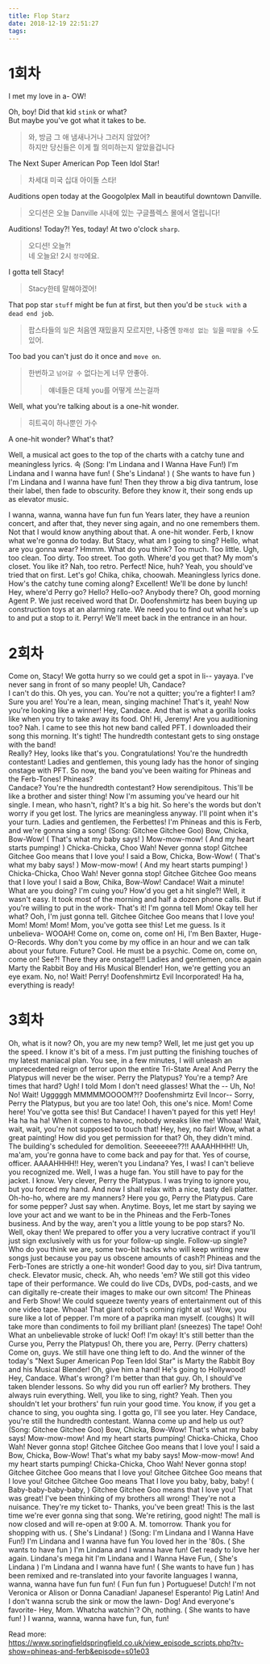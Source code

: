 ```yaml
---
title: Flop Starz
date: 2018-12-19 22:51:27
tags:
---
```


# 1회차
I met my love in a- OW!  
> 

Oh, boy! Did that kid `stink` or what?  
But maybe you've got what it takes to be.  
> 와, 방금 그 애 냄새나거나 그러지 않았어?  
> 하지만 당신들은 이게 뭘 의미하는지 알았을겁니다  

The Next Super American Pop Teen Idol Star!  
> 차세대 미국 십대 아이돌 스타!  

Auditions open today at the Googolplex Mall in beautiful downtown Danville.  
> 오디션은 오늘 Danville 시내에 있는 구글플렉스 몰에서 열립니다!  

Auditions! Today?! Yes, today! At two o'clock `sharp`.  
> 오디션! 오늘?!  
> 네 오늘요! 2시 `정각`에요.  

I gotta tell Stacy!  
> Stacy한테 말해야겠어!  

That pop star `stuff` might be fun at first, but then you'd be `stuck with` a `dead end job`.  
> 팝스타들의 `일`은 처음엔 재밌을지 모르지만, 나중엔 `장래성 없는 일`을 `떠맡을 수`도 있어.  

Too bad you can't just do it once and `move on`.  
> 한번하고 `넘어갈 수` 없다는게 너무 안좋아.  
>> 얘네들은 대체 you를 어떻게 쓰는걸까  

Well, what you're talking about is a one-hit wonder.  
> 히트곡이 하나뿐인 가수  

A one-hit wonder? What's that?   

Well, a musical act goes to the top of the charts with a catchy tune and meaningless lyrics.
속
(Song: I'm Lindana and I Wanna Have Fun!) I'm Lindana and I wanna have fun! ( She's Lindana! ) ( She wants to have fun ) I'm Lindana and I wanna have fun! 
Then they throw a big diva tantrum, lose their label, then fade to obscurity.
Before they know it, their song ends up as elevator music.

I wanna, wanna, wanna have fun fun fun 
Years later, they have a reunion concert, and after that, they never sing again, and no one remembers them.
Not that I would know anything about that.
A one-hit wonder.
Ferb, I know what we're gonna do today.
But Stacy, what am I going to sing? Hello, what are you gonna wear? 
Hmmm.
What do you think? Too much.
Too little.
Ugh, too clean.
Too dirty.
Too street.
Too goth.
Where'd you get that? My mom's closet.
You like it? Nah, too retro.
Perfect! Nice, huh? Yeah, you should've tried that on first.
Let's go! Chika, chika, choowah.
Meaningless lyrics done.
How's the catchy tune coming along? Excellent! We'll be done by lunch! 
Hey, where'd Perry go? 
Hello? Hello-oo? Anybody there? Oh, good morning Agent P.
We just received word that Dr.
Doofenshmirtz has been buying up construction toys at an alarming rate.
We need you to find out what he's up to and put a stop to it.
Perry! We'll meet back in the entrance in an hour.

# 2회차
Come on, Stacy! We gotta hurry so we could get a spot in li-- yayaya.
I've never sang in front of so many people! Uh, Candace?   
I can't do this.
Oh yes, you can.
You're not a quitter; you're a fighter! 
I am? Sure you are! You're a lean, mean, singing machine! That's it, yeah! Now you're looking like a winner! Hey, Candace.
And that is what a gorilla looks like when you try to take away its food.
Oh! Hi, Jeremy! Are you auditioning too? Nah.
I came to see this hot new band called PFT.
I downloaded their song this morning.
It's tight! 
The hundredth contestant gets to sing onstage with the band!  
Really? Hey, looks like that's you.
Congratulations! You're the hundredth contestant! 
Ladies and gentlemen, this young lady has the honor of singing onstage with PFT.
So now, the band you've been waiting for Phineas and the Ferb-Tones! Phineas?  
Candace? You're the hundredth contestant? How serendipitous.
This'll be like a brother and sister thing! Now I'm assuming you've heard our hit single.
I mean, who hasn't, right? It's a big hit.
So here's the words but don't worry if you get lost.
The lyrics are meaningless anyway.
I'll point when it's your turn.
Ladies and gentlemen, the Ferbettes! I'm Phineas and this is Ferb, and we're gonna sing a song! (Song: Gitchee Gitchee Goo) Bow, Chicka, Bow-Wow! ( That's what my baby says! ) Mow-mow-mow! ( And my heart starts pumping! ) Chicka-Chicka, Choo Wah! Never gonna stop! Gitchee Gitchee Goo means that I love you! I said a Bow, Chicka, Bow-Wow! ( That's what my baby says! ) Mow-mow-mow! ( And my heart starts pumping! ) Chicka-Chicka, Choo Wah! Never gonna stop! Gitchee Gitchee Goo means that I love you! I said a Bow, Chika, Bow-Wow! Candace! 
Wait a minute! What are you doing? I'm cuing you? How'd you get a hit single?! 
Well, it wasn't easy. It took most of the morning and half a dozen phone calls.
But if you're willing to put in the work- That's it! I'm gonna tell Mom! Okay tell her what? Ooh, I'm just gonna tell.
Gitchee Gitchee Goo means that I love you! Mom! Mom! Mom! Mom, you've gotta see this! Let me guess.
Is it unbelieva- WOOAH! Come on, come on, come on! 
Hi, I'm Ben Baxter, Huge-O-Records.
Why don't you come by my office in an hour and we can talk about your future.
Future? Cool.
He must be a psychic.
Come on, come on, come on! See?! There they are onstage!!! 
Ladies and gentlemen, once again Marty the Rabbit Boy and His Musical Blender! 
Hon, we're getting you an eye exam.
No, no! Wait! Perry! 
Doofenshmirtz Evil Incorporated! Ha ha, everything is ready!  

# 3회차
Oh, what is it now? Oh, you are my new temp? Well, let me just get you up the speed.
I know it's bit of a mess.
I'm just putting the finishing touches of my latest maniacal plan.
You see, in a few minutes, I will unleash an unprecedented reign of terror upon the entire Tri-State Area! And Perry the Platypus will never be the wiser.
Perry the Platypus? You're a temp? Are times that hard? Ugh! I told Mom I don't need glasses! What the -- Uh, No! No! Wait! Ugggggh MMMMMOOOOM?!? Doofenshmirtz Evil Incor-- Sorry, Perry the Platypus, but you are too late! Ooh, this one's nice.
Mom! Come here! You've gotta see this! But Candace! I haven't payed for this yet! Hey! Ha ha ha ha! When it comes to havoc, nobody wreaks like me! Whoaa! Wait, wait, wait, you're not supposed to touch that! Hey, hey, no fair! Wow, what a great painting! How did you get permission for that? Oh, they didn't mind.
The building's scheduled for demolition.
Seeeeeee??!! AAAAHHHH!! Uh, ma'am, you're gonna have to come back and pay for that.
Yes of course, officer.
AAAAHHHH!! Hey, weren't you Lindana? Yes, I was! I can't believe you recognized me.
Well, I was a huge fan.
You still have to pay for the jacket.
I know.
Very clever, Perry the Platypus.
I was trying to ignore you, but you forced my hand.
And now I shall relax with a nice, tasty deli platter.
Oh-ho-ho, where are my manners? Here you go, Perry the Platypus.
Care for some pepper? Just say when.
Anytime.
Boys, let me start by saying we love your act and we want to be in the Phineas and the Ferb-Tones business.
And by the way, aren't you a little young to be pop stars? No.
Well, okay then! We prepared to offer you a very lucrative contract if you'll just sign exclusively with us for your follow-up single.
Follow-up single? Who do you think we are, some two-bit hacks who will keep writing new songs just because you pay us obscene amounts of cash?! Phineas and the Ferb-Tones are strictly a one-hit wonder! Good day to you, sir! Diva tantrum, check.
Elevator music, check.
Ah, who needs 'em? We still got this video tape of their performance.
We could do live CDs, DVDs, pod-casts, and we can digitally re-create their images to make our own sitcom! The Phineas and Ferb Show! We could squeeze twenty years of entertainment out of this one video tape.
Whoaa! That giant robot's coming right at us! Wow, you sure like a lot of pepper.
I'm more of a paprika man myself.
(coughs) It will take more than condiments to foil my brilliant plan! (sneezes) The tape! Ooh! What an unbelievable stroke of luck! Oof! I'm okay! It's still better than the Curse you, Perry the Platypus! Oh, there you are, Perry.
(Perry chatters) Come on, guys.
We still have one thing left to do.
And the winner of the today's "Next Super American Pop Teen Idol Star" is Marty the Rabbit Boy and his Musical Blender! Oh, give him a hand! He's going to Hollywood! Hey, Candace.
What's wrong? I'm better than that guy.
Oh, I should've taken blender lessons.
So why did you run off earlier? My brothers.
They always ruin everything.
Well, you like to sing, right? Yeah.
Then you shouldn't let your brothers' fun ruin your good time.
You know, if you get a chance to sing, you oughta sing.
I gotta go, I'll see you later.
Hey Candace, you're still the hundredth contestant.
Wanna come up and help us out? (Song: Gitchee Gitchee Goo) Bow, Chicka, Bow-Wow! That's what my baby says! Mow-mow-mow! And my heart starts pumping! Chicka-Chicka, Choo Wah! Never gonna stop! Gitchee Gitchee Goo means that I love you! I said a Bow, Chicka, Bow-Wow! That's what my baby says! Mow-mow-mow! And my heart starts pumping! Chicka-Chicka, Choo Wah! Never gonna stop! Gitchee Gitchee Goo means that I love you! Gitchee Gitchee Goo means that I love you! Gitchee Gitchee Goo means That I love you baby, baby, baby! ( Baby-baby-baby-baby, ) Gitchee Gitchee Goo means that I love you! That was great! I've been thinking of my brothers all wrong! They're not a nuisance.
They're my ticket to- Thanks, you've been great! This is the last time we're ever gonna sing that song.
We're retiring, good night! The mall is now closed and will re-open at 9:00 A.
M.
tomorrow.
Thank you for shopping with us.
( She's Lindana! ) (Song: I'm Lindana and I Wanna Have Fun!) I'm Lindana and I wanna have fun You loved her in the '80s.
( She wants to have fun ) I'm Lindana and I wanna have fun! Get ready to love her again.
Lindana's mega hit I'm Lindana and I Wanna Have Fun, ( She's Lindana ) I'm Lindana and I wanna have fun! ( She wants to have fun ) has been remixed and re-translated into your favorite languages I wanna, wanna, wanna have fun fun fun! ( Fun fun fun ) Portuguese! Dutch! I'm not Veronica or Alison or Donna Canadian! Japanese! Esperanto! Pig Latin! And I don't wanna scrub the sink or mow the lawn- Dog! And everyone's favorite- Hey, Mom.
Whatcha watchin'? Oh, nothing.
( She wants to have fun! ) I wanna, wanna, wanna have fun, fun, fun! 

Read more: https://www.springfieldspringfield.co.uk/view_episode_scripts.php?tv-show=phineas-and-ferb&episode=s01e03
<!-- more -->